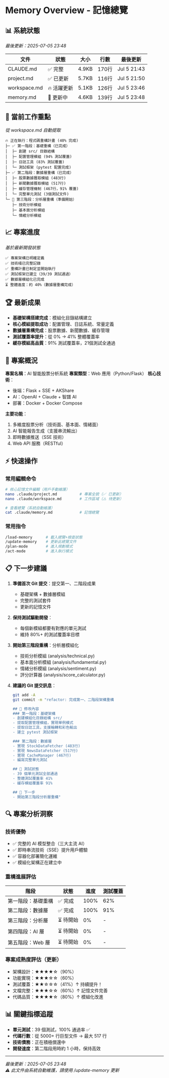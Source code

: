 # Memory Overview - 記憶總覽

## 📊 系統狀態
*最後更新：2025-07-05 23:48*

| 文件 | 狀態 | 大小 | 行數 | 最後更新 |
|------|------|------|------|----------|
| CLAUDE.md | ✅ 完整 | 4.9KB | 170行 | Jul 5 21:43 |
| project.md | ✅ 已更新 | 5.7KB | 116行 | Jul 5 21:50 |
| workspace.md | 🔥 活躍更新 | 5.1KB | 126行 | Jul 5 23:46 |
| memory.md | 🔄 更新中 | 4.6KB | 139行 | Jul 5 23:48 |

## 🎯 當前工作重點
*從 workspace.md 自動提取*

```
🔥 正在執行：程式碼重構計畫 (40% 完成)
├─ ✅ 第一階段：基礎重構（已完成）
│  ├─ 創建 src/ 目錄結構
│  ├─ 配置管理模組 (94% 測試覆蓋)
│  ├─ 日誌工具 (83% 測試覆蓋)
│  └─ 測試框架 (pytest 配置完成)
├─ ✅ 第二階段：數據層重構（已完成）
│  ├─ 股票數據獲取模組 (483行)
│  ├─ 新聞數據獲取模組 (517行)
│  ├─ 緩存管理機制 (467行，91% 覆蓋)
│  └─ 完整單元測試 (3個測試文件)
└─ 🚀 第三階段：分析層重構（準備開始）
   ├─ 技術分析模組
   ├─ 基本面分析模組
   └─ 情緒分析模組
```

## 📈 專案進度
*基於最新開發狀態*

```
✅ 專案架構已明確定義
✅ 技術棧已完整記錄
✅ 重構計畫已制定並開始執行
✅ 測試框架已建立（39/39 測試通過）
✅ 數據層模組化已完成
⏳ 整體進度：約 40%（數據層重構完成）
```

## 🏆 最新成果
- **基礎架構搭建完成**：模組化目錄結構建立
- **核心模組提取成功**：配置管理、日誌系統、常量定義
- **數據層重構完成**：股票數據、新聞數據、緩存管理
- **測試覆蓋率提升**：從 0% → 41% 整體覆蓋率
- **緩存模組高品質**：91% 測試覆蓋率，21個測試全通過

## 🚀 專案概況
**專案名稱**：AI 智能股票分析系統
**專案類型**：Web 應用（Python/Flask）
**核心技術**：
- 後端：Flask + SSE + AKShare
- AI：OpenAI + Claude + 智譜 AI
- 部署：Docker + Docker Compose

**主要功能**：
1. 多維度股票分析（技術面、基本面、情緒面）
2. AI 智能報告生成（支援串流輸出）
3. 即時數據推送（SSE 技術）
4. Web API 服務（RESTful）

## ⚡ 快速操作
### 常用編輯命令
```bash
# 核心記憶文件編輯（用戶手動維護）
nano .claude/project.md          # 專案全貌（✅ 已更新）
nano .claude/workspace.md        # 工作區域（⚠️ 待更新）

# 查看總覽（系統自動維護）
cat .claude/memory.md            # 記憶總覽
```

### 常用指令
```bash
/load-memory      # 載入總覽+檢查狀態
/update-memory    # 更新此總覽文件
/plan-mode        # 進入規劃模式
/act-mode         # 進入執行模式
```

## 📋 下一步建議
1. **準備首次 Git 提交**：提交第一、二階段成果
   - 基礎架構 + 數據層模組
   - 完整的測試套件
   - 更新的記憶文件

2. **保持測試驅動開發**：
   - 每個新模組都要有對應的單元測試
   - 維持 80%+ 的測試覆蓋率目標

2. **開始第三階段重構**：分析層模組化
   - 技術分析模組 (analysis/technical.py)
   - 基本面分析模組 (analysis/fundamental.py)
   - 情緒分析模組 (analysis/sentiment.py)
   - 評分計算器 (analysis/score_calculator.py)

3. **建議的 Git 提交訊息**：
   ```bash
   git add -A
   git commit -m "refactor: 完成第一、二階段架構重構
   
   ## 📄 修改內容
   ### 第一階段：基礎架構
   - 創建模組化目錄結構 src/
   - 提取配置管理模組，實現單例模式
   - 提取日誌工具，支援輪轉和彩色輸出
   - 建立 pytest 測試框架
   
   ### 第二階段：數據層
   - 實現 StockDataFetcher (483行)
   - 實現 NewsDataFetcher (517行)
   - 實現 CacheManager (467行)
   - 編寫完整單元測試
   
   ## 🧪 測試狀態
   - 39 個單元測試全部通過
   - 整體測試覆蓋率 41%
   - 緩存模組覆蓋率 91%
   
   ## 🎯 下一步
   - 開始第三階段分析層重構"
   ```

## 🔍 專案分析洞察
### 技術優勢
- ✅ 完整的 AI 模型整合（三大主流 AI）
- ✅ 即時串流技術（SSE）提升用戶體驗
- ✅ 容器化部署簡化運維
- ✅ 模組化架構正在建立中

### 重構進展評估
| 階段 | 狀態 | 進度 | 測試覆蓋 |
|------|------|------|----------|
| 第一階段：基礎重構 | ✅ 完成 | 100% | 62% |
| 第二階段：數據層 | ✅ 完成 | 100% | 91% |
| 第三階段：分析層 | ⏳ 待開始 | 0% | - |
| 第四階段：AI 層 | ⏳ 待開始 | 0% | - |
| 第五階段：Web 層 | ⏳ 待開始 | 0% | - |

### 專案成熟度評估（更新）
- 架構設計：★★★★☆（90%）
- 功能實現：★★★☆☆（60%）
- 測試覆蓋：★★☆☆☆（41%）↑ 持續提升！
- 文檔完整：★★★☆☆（60%）↑ 記憶文件完善
- 代碼品質：★★★★☆（80%）↑ 模組化改進

## 📊 關鍵指標追蹤
- **單元測試**：39 個測試，100% 通過率 ✅
- **代碼行數**：從 5000+ 行巨型文件 → 最大 517 行
- **技術債務**：正在積極償還中
- **開發速度**：第二階段用時約 1 小時，保持高效

---
*最後更新：2025-07-05 23:48*  
*⚠️ 此文件由系統自動維護，請使用 /update-memory 更新*
